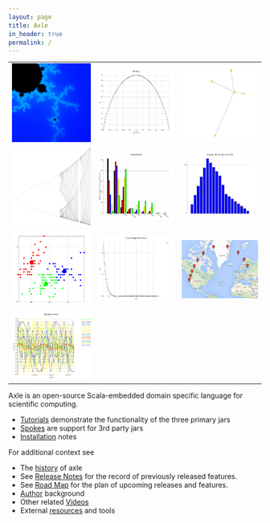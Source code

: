 ```yaml
---
layout: page
title: Axle
in_header: true
permalink: /
---
```


<table>
  <tbody>
    <tr>
      <td width="34%"><a href="/tutorial/mandelbrot/"><img src="/tutorial/images/mandelbrot.png" alt="mandelbrot" /></a></td>
      <td width="33%"><a href="/tutorial/entropy_biased_coin/"><img src="/tutorial/images/coinentropy.svg" alt="coin entropy" /></a></td>
      <td width="33%"><a href="/tutorial/bayesian_networks/"><img src="/tutorial/images/alarm_bayes.svg" alt="alarm bayes" /></a></td>
    </tr>
    <tr>
      <td width="34%"><a href="/tutorial/logistic_map/"><img src="/tutorial/images/logMap.png" alt="logistic map" /></a></td>
      <td width="33%"><a href="/tutorial/poker/"><img src="/tutorial/images/poker_hands.svg" alt="poker hands" /></a></td>
      <td width="33%"><a href="/tutorial/probability_model/"><img src="/tutorial/images/iffy.svg" alt="iffy" /></a></td>
    </tr>
    <tr>
      <td width="34%"><a href="/tutorial/cluster_irises_k_means/"><img src="/tutorial/images/k_means.svg" alt="k means" /></a></td>
      <td width="33%"><a href="/tutorial/linear_regression/"><img src="/tutorial/images/lrerror.svg" alt="lrerror" /></a></td>
      <td width="33%"><a href="/tutorial/geo_coordinates/"><img src="/tutorial/images/sfo_hel_small.png" alt="SFO to HEL" /></a></td>
    </tr>
    <tr>
      <td width="34%"><a href="/tutorial/plots/"><img src="/tutorial/images/random_waves.svg" alt="random waves" /></a></td>
      <td width="33%"> </td>
      <td width="33%"> </td>
    </tr>
  </tbody>
</table>

Axle is an open-source Scala-embedded domain specific language for scientific computing.

* [Tutorials](/tutorial/) demonstrate the functionality of the three primary jars
* [Spokes](/spokes/) are support for 3rd party jars
* [Installation](/tutorial/installation/) notes

For additional context see

* The [history](/history/) of axle
* See [Release Notes](/release_notes/) for the record of previously released features.
* See [Road Map](/road_map/) for the plan of upcoming releases and features.
* [Author](/author/) background
* Other related [Videos](/videos/)
* External [resources](/resources/) and tools
